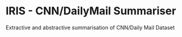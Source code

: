 # IRIS - CNN/DailyMail Summariser
Extractive and abstractive summarisation of CNN/Daily Mail Dataset
